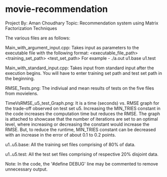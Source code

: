 # movie-recommendation
Project By: Aman Choudhary
Topic: Recommendation system using Matrix Factorization Techniques

The various files are as follows:

Main_with_argument_input.cpp:
Takes input as parameters to the executable file with the following format:
<executable_file_path> <training_set_path> <test_set_path>
For example - ./a.out u1.base u1.test

Main_with_standard_input.cpp:
Takes input from standard input after the execution begins.
You will have to enter training set path and test set path in the beginning.

RMSE_Tests.png:
The indiviual and mean results of tests on the five files from movielens.

TimeVsRMSE_u5_test_Graph.png:
It is a time (seconds) vs. RMSE graph for the trade-off observed on test set u5. Increasing the MIN_TRIES constant in the code increases the computation time but reduces the RMSE. The graph is attached to showcase that the number of iterations are set to an optimal level, where increasing or decreasing the constant would increase the RMSE. But, to reduce the runtime, MIN_TRIES constant can be decreased with an increase in the error of about 0.1 to 0.2 points.

u1..u5.base:
All the training set files comprising of 80% of data.

u1..u5.test:
All the test set files comprising of respective 20% disjoint data.

Note: In the code, the '#define DEBUG' line may be commented to remove unnecessary output.
